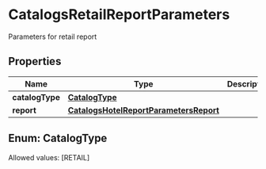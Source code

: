 

# CatalogsRetailReportParameters

Parameters for retail report

## Properties

Name | Type | Description | Notes
------------ | ------------- | ------------- | -------------
**catalogType** | [**CatalogType**](#CatalogType) |  | 
**report** | [**CatalogsHotelReportParametersReport**](CatalogsHotelReportParametersReport.md) |  | 


## Enum: CatalogType
Allowed values: [RETAIL]




